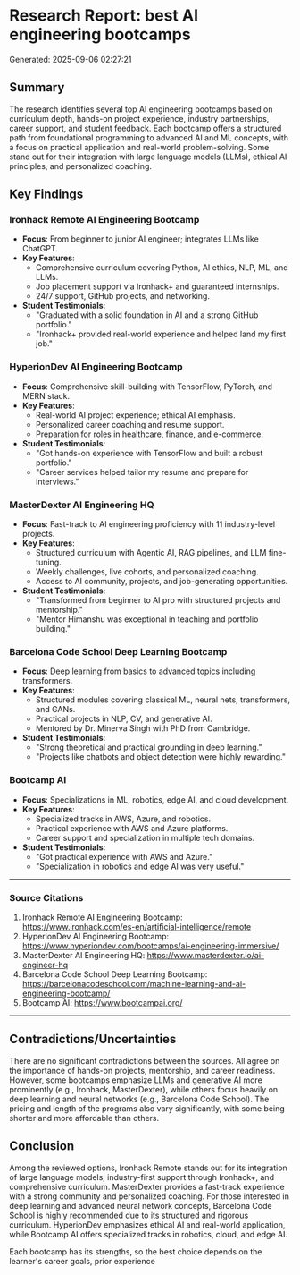 # Research Report: best AI engineering bootcamps 

Generated: 2025-09-06 02:27:21

## Summary

The research identifies several top AI engineering bootcamps based on curriculum depth, hands-on project experience, industry partnerships, career support, and student feedback. Each bootcamp offers a structured path from foundational programming to advanced AI and ML concepts, with a focus on practical application and real-world problem-solving. Some stand out for their integration with large language models (LLMs), ethical AI principles, and personalized coaching.

## Key Findings

### Ironhack Remote AI Engineering Bootcamp
- **Focus**: From beginner to junior AI engineer; integrates LLMs like ChatGPT.
- **Key Features**:
  - Comprehensive curriculum covering Python, AI ethics, NLP, ML, and LLMs.
  - Job placement support via Ironhack+ and guaranteed internships.
  - 24/7 support, GitHub projects, and networking.
- **Student Testimonials**:
  - "Graduated with a solid foundation in AI and a strong GitHub portfolio."
  - "Ironhack+ provided real-world experience and helped land my first job."

### HyperionDev AI Engineering Bootcamp
- **Focus**: Comprehensive skill-building with TensorFlow, PyTorch, and MERN stack.
- **Key Features**:
  - Real-world AI project experience; ethical AI emphasis.
  - Personalized career coaching and resume support.
  - Preparation for roles in healthcare, finance, and e-commerce.
- **Student Testimonials**:
  - "Got hands-on experience with TensorFlow and built a robust portfolio."
  - "Career services helped tailor my resume and prepare for interviews."

### MasterDexter AI Engineering HQ
- **Focus**: Fast-track to AI engineering proficiency with 11 industry-level projects.
- **Key Features**:
  - Structured curriculum with Agentic AI, RAG pipelines, and LLM fine-tuning.
  - Weekly challenges, live cohorts, and personalized coaching.
  - Access to AI community, projects, and job-generating opportunities.
- **Student Testimonials**:
  - "Transformed from beginner to AI pro with structured projects and mentorship."
  - "Mentor Himanshu was exceptional in teaching and portfolio building."

### Barcelona Code School Deep Learning Bootcamp
- **Focus**: Deep learning from basics to advanced topics including transformers.
- **Key Features**:
  - Structured modules covering classical ML, neural nets, transformers, and GANs.
  - Practical projects in NLP, CV, and generative AI.
  - Mentored by Dr. Minerva Singh with PhD from Cambridge.
- **Student Testimonials**:
  - "Strong theoretical and practical grounding in deep learning."
  - "Projects like chatbots and object detection were highly rewarding."

### Bootcamp AI
- **Focus**: Specializations in ML, robotics, edge AI, and cloud development.
- **Key Features**:
  - Specialized tracks in AWS, Azure, and robotics.
  - Practical experience with AWS and Azure platforms.
  - Career support and specialization in multiple tech domains.
- **Student Testimonials**:
  - "Got practical experience with AWS and Azure."
  - "Specialization in robotics and edge AI was very useful."

---

### Source Citations

1. Ironhack Remote AI Engineering Bootcamp: https://www.ironhack.com/es-en/artificial-intelligence/remote  
2. HyperionDev AI Engineering Bootcamp: https://www.hyperiondev.com/bootcamps/ai-engineering-immersive/  
3. MasterDexter AI Engineering HQ: https://www.masterdexter.io/ai-engineer-hq  
4. Barcelona Code School Deep Learning Bootcamp: https://barcelonacodeschool.com/machine-learning-and-ai-engineering-bootcamp/  
5. Bootcamp AI: https://www.bootcampai.org/

---

## Contradictions/Uncertainties

There are no significant contradictions between the sources. All agree on the importance of hands-on projects, mentorship, and career readiness. However, some bootcamps emphasize LLMs and generative AI more prominently (e.g., Ironhack, MasterDexter), while others focus heavily on deep learning and neural networks (e.g., Barcelona Code School). The pricing and length of the programs also vary significantly, with some being shorter and more affordable than others.

## Conclusion

Among the reviewed options, Ironhack Remote stands out for its integration of large language models, industry-first support through Ironhack+, and comprehensive curriculum. MasterDexter provides a fast-track experience with a strong community and personalized coaching. For those interested in deep learning and advanced neural network concepts, Barcelona Code School is highly recommended due to its structured and rigorous curriculum. HyperionDev emphasizes ethical AI and real-world application, while Bootcamp AI offers specialized tracks in robotics, cloud, and edge AI.

Each bootcamp has its strengths, so the best choice depends on the learner's career goals, prior experience